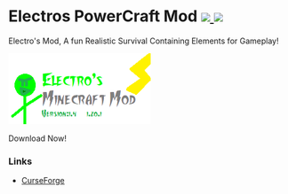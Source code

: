 # Electros PowerCraft Mod [![](http://cf.way2muchnoise.eu/versions/1032767.svg) ![](http://cf.way2muchnoise.eu/1032767.svg)](https://legacy.curseforge.com/minecraft/mc-mods/electros-mod/)

Electro's Mod, A fun Realistic Survival Containing Elements for Gameplay!

![Logo](./logo.png)

Download Now!

### Links
- [CurseForge](https://legacy.curseforge.com/minecraft/mc-mods/electros-mod)
